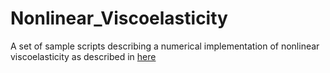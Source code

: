 # Nonlinear_Viscoelasticity
A set of sample scripts describing a numerical implementation of nonlinear viscoelasticity as described in [here](http://pamies.cee.illinois.edu/Publications_files/CRM_2016.pdf)
